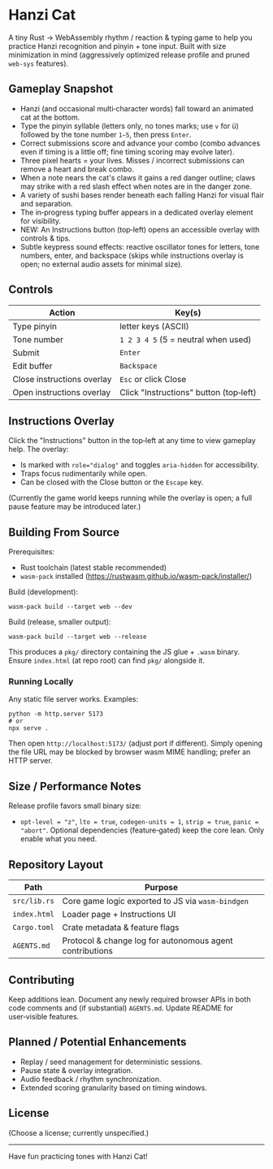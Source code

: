 # Hanzi Cat

A tiny Rust → WebAssembly rhythm / reaction & typing game to help you practice Hanzi recognition and pinyin + tone input. Built with size minimization in mind (aggressively optimized release profile and pruned `web-sys` features).

## Gameplay Snapshot
- Hanzi (and occasional multi‑character words) fall toward an animated cat at the bottom.
- Type the pinyin syllable (letters only, no tones marks; use `v` for ü) followed by the tone number `1–5`, then press `Enter`.
- Correct submissions score and advance your combo (combo advances even if timing is a little off; fine timing scoring may evolve later).
- Three pixel hearts = your lives. Misses / incorrect submissions can remove a heart and break combo.
- When a note nears the cat's claws it gains a red danger outline; claws may strike with a red slash effect when notes are in the danger zone.
- A variety of sushi bases render beneath each falling Hanzi for visual flair and separation.
- The in‑progress typing buffer appears in a dedicated overlay element for visibility.
- NEW: An Instructions button (top‑left) opens an accessible overlay with controls & tips.
- Subtle keypress sound effects: reactive oscillator tones for letters, tone numbers, enter, and backspace (skips while instructions overlay is open; no external audio assets for minimal size).

## Controls
| Action | Key(s) |
| ------ | ------ |
| Type pinyin | letter keys (ASCII) |
| Tone number | `1 2 3 4 5` (5 = neutral when used) |
| Submit | `Enter` |
| Edit buffer | `Backspace` |
| Close instructions overlay | `Esc` or click Close |
| Open instructions overlay | Click "Instructions" button (top‑left) |

## Instructions Overlay
Click the "Instructions" button in the top‑left at any time to view gameplay help. The overlay:
- Is marked with `role="dialog"` and toggles `aria-hidden` for accessibility.
- Traps focus rudimentarily while open.
- Can be closed with the Close button or the `Escape` key.

(Currently the game world keeps running while the overlay is open; a full pause feature may be introduced later.)

## Building From Source
Prerequisites:
- Rust toolchain (latest stable recommended)
- `wasm-pack` installed (https://rustwasm.github.io/wasm-pack/installer/)

Build (development):
```
wasm-pack build --target web --dev
```

Build (release, smaller output):
```
wasm-pack build --target web --release
```
This produces a `pkg/` directory containing the JS glue + `.wasm` binary. Ensure `index.html` (at repo root) can find `pkg/` alongside it.

### Running Locally
Any static file server works. Examples:
```
python -m http.server 5173
# or
npx serve .
```
Then open `http://localhost:5173/` (adjust port if different). Simply opening the file URL may be blocked by browser wasm MIME handling; prefer an HTTP server.

## Size / Performance Notes
Release profile favors small binary size:
- `opt-level = "z"`, `lto = true`, `codegen-units = 1`, `strip = true`, `panic = "abort"`.
Optional dependencies (feature‑gated) keep the core lean. Only enable what you need.

## Repository Layout
| Path | Purpose |
| ---- | ------- |
| `src/lib.rs` | Core game logic exported to JS via `wasm-bindgen` |
| `index.html` | Loader page + Instructions UI |
| `Cargo.toml` | Crate metadata & feature flags |
| `AGENTS.md` | Protocol & change log for autonomous agent contributions |

## Contributing
Keep additions lean. Document any newly required browser APIs in both code comments and (if substantial) `AGENTS.md`. Update README for user‑visible features.

## Planned / Potential Enhancements
- Replay / seed management for deterministic sessions.
- Pause state & overlay integration.
- Audio feedback / rhythm synchronization.
- Extended scoring granularity based on timing windows.

## License
(Choose a license; currently unspecified.)

---
Have fun practicing tones with Hanzi Cat!

